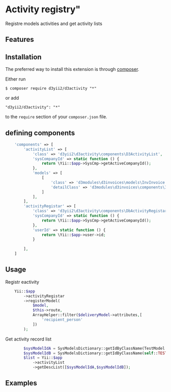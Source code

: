 # Activity registry"
Registre models activities and get activity lists
## Features

## Installation

The preferred way to install this extension is through [composer](http://getcomposer.org/download/).

Either run

```
$ composer require d3yii2/d3activity "*"
```

or add

```
"d3yii2/d3activity": "*"
```

to the `require` section of your `composer.json` file.

## defining components
```php
    'components' => [
        'activityList' => [
            'class' => 'd3yii2\d3activity\components\D3ActivityList',
            'sysCompanyId' => static function () {
                return \Yii::$app->SysCmp->getActiveCompanyId();
            },
            'models' => [
                [
                    'class' => 'd3modules\d3invoices\models\InvInvoice',
                    'detailClass' => 'd3modules\d3invoices\components\InvInvoiceD3Activity'
                ]
            ],
        ],
        'activityRegistar' => [
            'class' => 'd3yii2\d3activity\components\DbActivityRegistar',
            'sysCompanyId' => static function () {
                return \Yii::$app->SysCmp->getActiveCompanyId();
            },
            'userId' => static function () {
                return \Yii::$app->user->id;
            }            
            
        ],
    ]
```


## Usage
Registr eactivity
```php
    Yii::$app
        ->activityRegistar
        ->registerModel(
            $model,
            $this->route,
            ArrayHelper::filter($deliveryModel->attributes,[
                'recipient_person'
            ])
        );
```

Get activity record list

```php
        $sysModelIdA = SysModelsDictionary::getIdByClassName(TestModel::class);
        $sysModelIdB = SysModelsDictionary::getIdByClassName(self::TEST_CLASS_NAME);
        $list = Yii::$app
            ->activityList
            ->getDescList([$sysModelIdA,$sysModelIdB]);

```


## Examples
